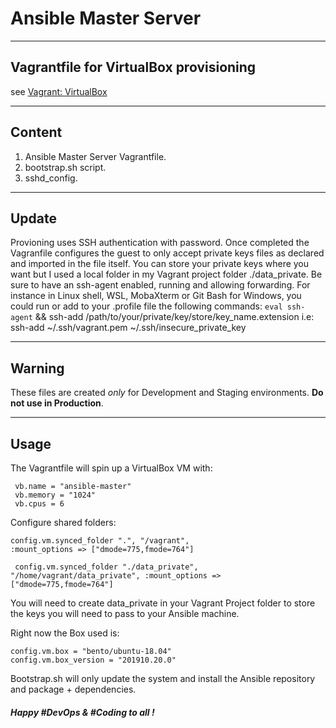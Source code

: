 # Ansible Master Server

----
## Vagrantfile for VirtualBox provisioning 
see [Vagrant: VirtualBox](https://www.vagrantup.com/docs/virtualbox/)

----
## Content
1. Ansible Master Server Vagrantfile.
2. bootstrap.sh script.
3. sshd_config.
----
## Update
Provioning uses SSH authentication with password. Once completed the Vagranfile configures the guest to only accept private keys files as declared and imported in the file itself. You can store your private keys where you want but I used a local folder in my Vagrant project folder ./data_private. Be sure to have an ssh-agent enabled, running and allowing forwarding. For instance in Linux shell, WSL, MobaXterm or Git Bash for Windows, you could run or add to your .profile file the following commands:
	`eval ssh-agent` && ssh-add /path/to/your/private/key/store/key_name.extension
	i.e: ssh-add ~/.ssh/vagrant.pem ~/.ssh/insecure_private_key

----
## Warning
These files are created *only* for Development and Staging environments. **Do not use in Production**.

----
## Usage
The Vagrantfile will spin up a VirtualBox VM with: 


     vb.name = "ansible-master"
     vb.memory = "1024"
     vb.cpus = 6 

Configure shared folders:
    
    config.vm.synced_folder ".", "/vagrant", 
    :mount_options => ["dmode=775,fmode=764"]

     config.vm.synced_folder "./data_private", 
    "/home/vagrant/data_private", :mount_options => 
    ["dmode=775,fmode=764"]

You will need to create data_private in your Vagrant Project folder to store the keys you will need to pass to your Ansible machine.

Right now the Box used is:

    config.vm.box = "bento/ubuntu-18.04"
    config.vm.box_version = "201910.20.0"

Bootstrap.sh will only update the system and install the Ansible repository and package + dependencies.

##### Happy #DevOps & #Coding to all !
